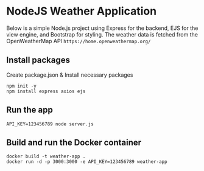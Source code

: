 # NodeJS Weather Application
Below is a simple Node.js project using Express for the backend, EJS for the view engine, and Bootstrap for styling. The weather data is fetched from the OpenWeatherMap API `https://home.openweathermap.org/`

## Install packages
Create package.json & Install necessary packages
```
npm init -y
npm install express axios ejs
```

## Run the app
```
API_KEY=123456789 node server.js 
```

##  Build and run the Docker container
```
docker build -t weather-app .
docker run -d -p 3000:3000 -e API_KEY=123456789 weather-app
```